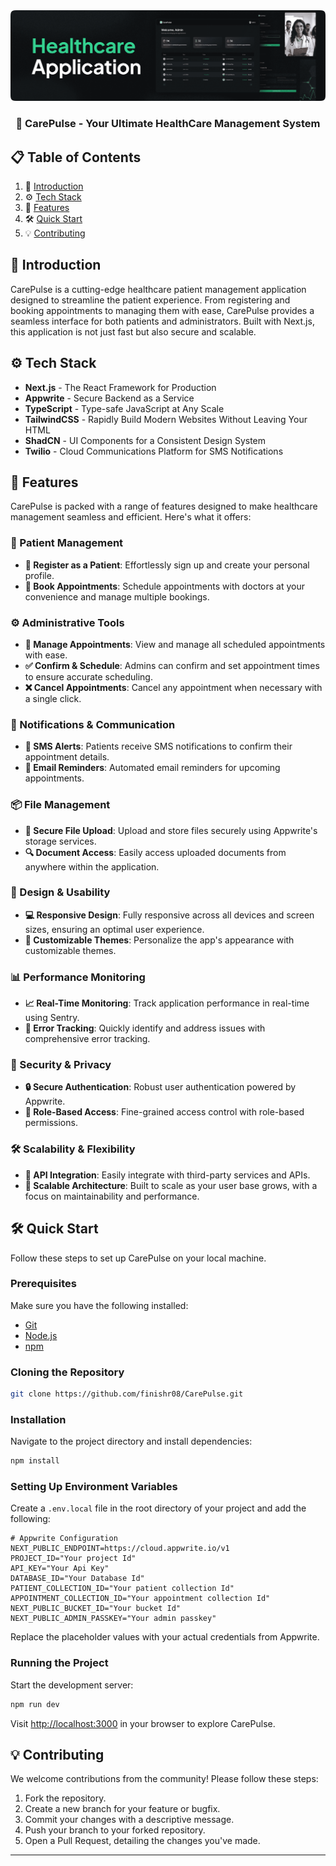 <div align="center">
  <a href="">
    <img src="./public/CarePulse.png" alt="CarePulse Banner">
  </a>
</div>

<h3 align="center">🚀 CarePulse - Your Ultimate HealthCare Management System</h3>

## 📋 <a name="table">Table of Contents</a>

1. 🤖 [Introduction](#introduction)
2. ⚙️ [Tech Stack](#tech-stack)
3. 🔋 [Features](#features)
4. 🛠️ [Quick Start](#quick-start)
5. 💡 [Contributing](#contributing)

## <a name="introduction">🤖 Introduction</a>

CarePulse is a cutting-edge healthcare patient management application designed to streamline the patient experience. From registering and booking appointments to managing them with ease, CarePulse provides a seamless interface for both patients and administrators. Built with Next.js, this application is not just fast but also secure and scalable.

## <a name="tech-stack">⚙️ Tech Stack</a>

- **Next.js** - The React Framework for Production
- **Appwrite** - Secure Backend as a Service
- **TypeScript** - Type-safe JavaScript at Any Scale
- **TailwindCSS** - Rapidly Build Modern Websites Without Leaving Your HTML
- **ShadCN** - UI Components for a Consistent Design System
- **Twilio** - Cloud Communications Platform for SMS Notifications

## <a name="features">🔋 Features</a>

CarePulse is packed with a range of features designed to make healthcare management seamless and efficient. Here's what it offers:

### 🌟 Patient Management

- **👤 Register as a Patient**: Effortlessly sign up and create your personal profile.
- **📅 Book Appointments**: Schedule appointments with doctors at your convenience and manage multiple bookings.

### ⚙️ Administrative Tools

- **📝 Manage Appointments**: View and manage all scheduled appointments with ease.
- **✅ Confirm & Schedule**: Admins can confirm and set appointment times to ensure accurate scheduling.
- **❌ Cancel Appointments**: Cancel any appointment when necessary with a single click.

### 📲 Notifications & Communication

- **📲 SMS Alerts**: Patients receive SMS notifications to confirm their appointment details.
- **📧 Email Reminders**: Automated email reminders for upcoming appointments.

### 📦 File Management

- **📁 Secure File Upload**: Upload and store files securely using Appwrite's storage services.
- **🔍 Document Access**: Easily access uploaded documents from anywhere within the application.

### 🎨 Design & Usability

- **💻 Responsive Design**: Fully responsive across all devices and screen sizes, ensuring an optimal user experience.
- **🌈 Customizable Themes**: Personalize the app's appearance with customizable themes.

### 📊 Performance Monitoring

- **📈 Real-Time Monitoring**: Track application performance in real-time using Sentry.
- **🚨 Error Tracking**: Quickly identify and address issues with comprehensive error tracking.

### 🔐 Security & Privacy

- **🔒 Secure Authentication**: Robust user authentication powered by Appwrite.
- **🔑 Role-Based Access**: Fine-grained access control with role-based permissions.

### 🛠️ Scalability & Flexibility

- **📡 API Integration**: Easily integrate with third-party services and APIs.
- **🚀 Scalable Architecture**: Built to scale as your user base grows, with a focus on maintainability and performance.

## <a name="quick-start">🛠️ Quick Start</a>

Follow these steps to set up CarePulse on your local machine.

### Prerequisites

Make sure you have the following installed:

- [Git](https://git-scm.com/)
- [Node.js](https://nodejs.org/en)
- [npm](https://www.npmjs.com/)

### Cloning the Repository

```bash
git clone https://github.com/finishr08/CarePulse.git
```

### Installation

Navigate to the project directory and install dependencies:

```bash
npm install
```

### Setting Up Environment Variables

Create a `.env.local` file in the root directory of your project and add the following:

```env
# Appwrite Configuration
NEXT_PUBLIC_ENDPOINT=https://cloud.appwrite.io/v1
PROJECT_ID="Your project Id"
API_KEY="Your Api Key"
DATABASE_ID="Your Database Id"
PATIENT_COLLECTION_ID="Your patient collection Id"
APPOINTMENT_COLLECTION_ID="Your appointment collection Id"
NEXT_PUBLIC_BUCKET_ID="Your bucket Id"
NEXT_PUBLIC_ADMIN_PASSKEY="Your admin passkey"
```

Replace the placeholder values with your actual credentials from Appwrite.

### Running the Project

Start the development server:

```bash
npm run dev
```

Visit [http://localhost:3000](http://localhost:3000) in your browser to explore CarePulse.

## <a name="contributing">💡 Contributing</a>

We welcome contributions from the community! Please follow these steps:

1. Fork the repository.
2. Create a new branch for your feature or bugfix.
3. Commit your changes with a descriptive message.
4. Push your branch to your forked repository.
5. Open a Pull Request, detailing the changes you've made.

---
